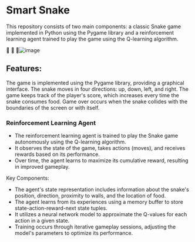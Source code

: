 # Smart Snake
This repository consists of two main components: a classic Snake game implemented in Python using the Pygame library and a reinforcement learning agent trained to play the game using the Q-learning algorithm.

:snake: :brain: :100:![image](https://github.com/amolkerkar/Smart-Snake/assets/81116875/f84c8281-3d7c-4ce3-8f9d-98d1c44fc671)

## Features:
The game is implemented using the Pygame library, providing a graphical interface.
The snake moves in four directions: up, down, left, and right.
The game keeps track of the player's score, which increases every time the snake consumes food.
Game over occurs when the snake collides with the boundaries of the screen or with itself.
### Reinforcement Learning Agent
* The reinforcement learning agent is trained to play the Snake game autonomously using the Q-learning algorithm.
* It observes the state of the game, takes actions (moves), and receives rewards based on its performance.
* Over time, the agent learns to maximize its cumulative reward, resulting in improved gameplay.

Key Components:

* The agent's state representation includes information about the snake's position, direction, proximity to walls, and the location of food.
* The agent learns from its experiences using a memory buffer to store state-action-reward-next state tuples.
* It utilizes a neural network model to approximate the Q-values for each action in a given state.
* Training occurs through iterative gameplay sessions, adjusting the model's parameters to optimize its performance.

